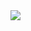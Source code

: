 <img src="https://img.shields.io/badge/JavaScript-FFFFFF?style=flat-square&logo=JavaScript&logoColor=F7DF1E"/>
